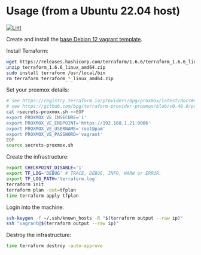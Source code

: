 # Usage (from a Ubuntu 22.04 host)

[![Lint](https://github.com/rgl/terraform-proxmox-debian-example/actions/workflows/lint.yml/badge.svg)](https://github.com/rgl/terraform-proxmox-debian-example/actions/workflows/lint.yml)

Create and install the [base Debian 12 vagrant template](https://github.com/rgl/debian-vagrant).

Install Terraform:

```bash
wget https://releases.hashicorp.com/terraform/1.6.6/terraform_1.6.6_linux_amd64.zip
unzip terraform_1.6.6_linux_amd64.zip
sudo install terraform /usr/local/bin
rm terraform terraform_*_linux_amd64.zip
```

Set your proxmox details:

```bash
# see https://registry.terraform.io/providers/bpg/proxmox/latest/docs#argument-reference
# see https://github.com/bpg/terraform-provider-proxmox/blob/v0.40.0/proxmoxtf/provider/provider.go#L47-L53
cat >secrets-proxmox.sh <<EOF
export PROXMOX_VE_INSECURE='1'
export PROXMOX_VE_ENDPOINT='https://192.168.1.21:8006'
export PROXMOX_VE_USERNAME='root@pam'
export PROXMOX_VE_PASSWORD='vagrant'
EOF
source secrets-proxmox.sh
```

Create the infrastructure:

```bash
export CHECKPOINT_DISABLE='1'
export TF_LOG='DEBUG' # TRACE, DEBUG, INFO, WARN or ERROR.
export TF_LOG_PATH='terraform.log'
terraform init
terraform plan -out=tfplan
time terraform apply tfplan
```

Login into the machine:

```bash
ssh-keygen -f ~/.ssh/known_hosts -R "$(terraform output --raw ip)"
ssh "vagrant@$(terraform output --raw ip)"
```

Destroy the infrastructure:

```bash
time terraform destroy -auto-approve
```
